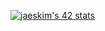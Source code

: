 [![jaeskim's 42 stats](https://badge42.herokuapp.com/api/stats/agenoves)](https://github.com/JaeSeoKim/badge42)
